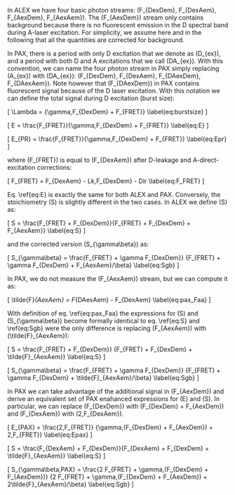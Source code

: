 In ALEX we have four basic photon streams: 
\(F_{DexDem}, F_{DexAem}, F_{AexDem}, F_{AexAem}\).
The \(F_{AexDem}\) stream only contains background 
because there is no fluorescent emission in the D
spectral band during A-laser excitation.
For simplicity, we assume here and in the following that all
the quantities are corrected for background.

In PAX, there is a period with only D excitation
that we denote as \(D_{ex}\), and a period with both D and A
excitations that we call \(DA_{ex}\).
With this convention, we can name the four photon stream in PAX
simply replacing \(A_{ex}\) with \(DA_{ex}\):
\(F_{DexDem}, F_{DexAem}, F_{DAexDem}, F_{DAexAem}\).
Note however that \(F_{DAexDem}\) in PAX contains
fluorescent signal because of the D laser excitation.
With this notation we can define the total signal during 
D excitation (burst size):

\[
\Lambda = {\gamma\,F_{DexDem} + F_{FRET}}
\label{eq:burstsize}
\]



\[
E = \frac{F_{FRET}}{\gamma\,F_{DexDem} + F_{FRET}}
\label{eq:E}
\]

\[
E_{PR} = \frac{F_{FRET}}{\gamma\,F_{DexDem} + F_{FRET}}
\label{eq:Epr}
\]

where \(F_{FRET}\) is equal to \(F_{DexAem}\) after
D-leakage and A-direct-excitation corrections:

\[
F_{FRET} = F_{DexAem} - Lk\,F_{DexDem} - Dir
\label{eq:F_FRET}
\]

Eq. \ref{eq:E} is exactly the same for both ALEX and PAX.
Conversely, the stoichiometry \(S\) is slightly different
in the two cases. In ALEX we define \(S\) as:

\[
S = \frac{F_{FRET} + F_{DexDem}}{F_{FRET} + F_{DexDem} + F_{AexAem}}
\label{eq:S}
\]

and the corrected version \(S_{\gamma\beta}\) as:

\[
S_{\gamma\beta} = \frac{F_{FRET} + \gamma F_{DexDem}}
{F_{FRET} + \gamma F_{DexDem} + F_{AexAem}/\beta}
\label{eq:Sgb}
\]

In PAX, we do not measure the \(F_{AexAem}\) stream, but we can compute it as:

\[
\tilde{F}_{AexAem} = F_{DAexAem} - F_{DexAem}
\label{eq:pax_Faa}
\]

With definition of eq. \ref{eq:pax_Faa} the expressions for \(S\) 
and \(S_{\gamma\beta}\) become formally identical to eq. \ref{eq:S} 
and \ref{eq:Sgb} were the only difference is replacing 
\(F_{AexAem}\) with \(\tilde{F}_{AexAem}\):

\[
S = \frac{F_{FRET} + F_{DexDem}}
{F_{FRET} + F_{DexDem} + \tilde{F}_{AexAem}}
\label{eq:S}
\]

\[
S_{\gamma\beta} = \frac{F_{FRET} + \gamma F_{DexDem}}
{F_{FRET} + \gamma F_{DexDem} + \tilde{F}_{AexAem}/\beta}
\label{eq:Sgb}
\]

In PAX we can take advantage of the additional signal in \(F_{AexDem}\)
and derive an equivalent set of PAX enahanced expressions for \(E\)
and \(S\). In particular, we can replace  \(F_{DexDem}\) with
\(F_{DexDem} + F_{AexDem}\) and \(F_{DexAem}\) with \(2\,F_{DexAem}\).

\[
E_{PAX} = \frac{2\,F_{FRET}}
{\gamma\,(F_{DexDem} + F_{AexDem}) + 2\,F_{FRET}}
\label{eq:Epax}
\]

\[
S = \frac{F_{DexAem} + F_{DexDem}}{F_{DexAem} + F_{DexDem} + \tilde{F}_{AexAem}}
\label{eq:S}
\]

\[
S_{\gamma\beta,PAX} = \frac{2 F_{FRET} + \gamma\,(F_{DexDem} + F_{AexDem})}
{2 F_{FRET} + \gamma\,(F_{DexDem} + F_{AexDem}) + 2\tilde{F}_{AexAem}/\beta}
\label{eq:Sgb}
\]